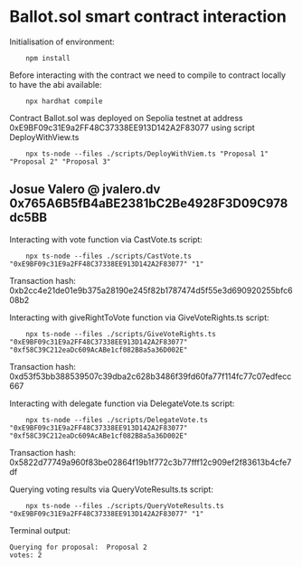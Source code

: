 # Ballot.sol smart contract interaction

Initialisation of environment:

```shell
    npm install
```

Before interacting with the contract we need to compile to contract locally to have the abi available:

```shell
    npx hardhat compile
```

Contract Ballot.sol was deployed on Sepolia testnet at address 0xE9BF09c31E9a2FF48C37338EE913D142A2F83077 using script DeployWithView.ts

```shell
    npx ts-node --files ./scripts/DeployWithViem.ts "Proposal 1" "Proposal 2" "Proposal 3"
```

## Josue Valero @ jvalero.dv 0x765A6B5fB4aBE2381bC2Be4928F3D09C978dc5BB

Interacting with vote function via CastVote.ts script:

```shell
    npx ts-node --files ./scripts/CastVote.ts "0xE9BF09c31E9a2FF48C37338EE913D142A2F83077" "1"
```

Transaction hash: 0xb2cc4e21de01e9b375a28190e245f82b1787474d5f55e3d690920255bfc608b2

Interacting with giveRightToVote function via GiveVoteRights.ts script:

```shell
    npx ts-node --files ./scripts/GiveVoteRights.ts "0xE9BF09c31E9a2FF48C37338EE913D142A2F83077" "0xf58C39C212eaDc609AcABe1cf082B8a5a36D002E"
```

Transaction hash: 0xd53f53bb388539507c39dba2c628b3486f39fd60fa77f114fc77c07edfecc667

Interacting with delegate function via DelegateVote.ts script:

```shell
    npx ts-node --files ./scripts/DelegateVote.ts "0xE9BF09c31E9a2FF48C37338EE913D142A2F83077" "0xf58C39C212eaDc609AcABe1cf082B8a5a36D002E"
```

Transaction hash: 0x5822d77749a960f83be02864f19b1f772c3b77fff12c909ef2f83613b4cfe7df

Querying voting results via QueryVoteResults.ts script:

```shell
    npx ts-node --files ./scripts/QueryVoteResults.ts "0xE9BF09c31E9a2FF48C37338EE913D142A2F83077" "1"
```

Terminal output:

    Querying for proposal:  Proposal 2
    votes: 2
